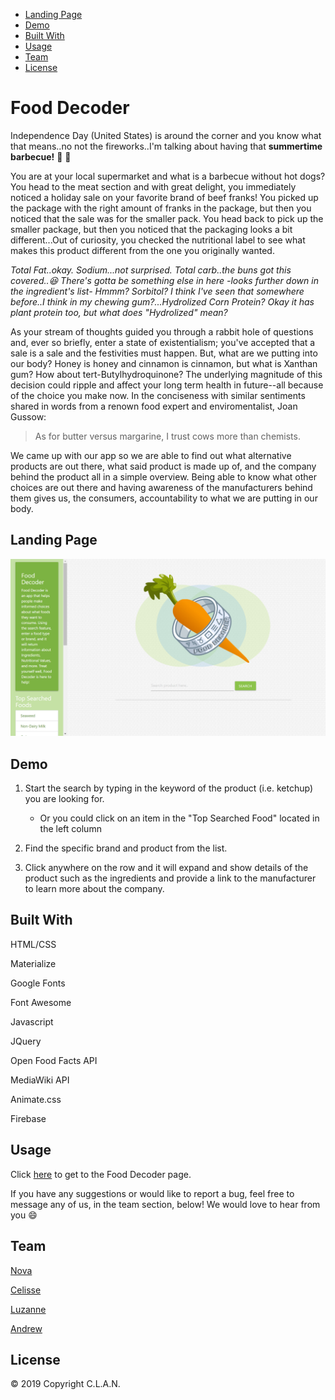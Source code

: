 - [Landing Page](#landing-page)
- [Demo](#demo)
- [Built With](#built-with)
- [Usage](#usage)
- [Team](#team)
- [License](#license)


# Food Decoder

Independence Day (United States) is around the corner and you know what that means..no not the fireworks..I'm talking about having that **summertime barbecue!** :poultry_leg: :hamburger:

You are at your local supermarket and what is a barbecue without hot dogs? You head to the meat section and with great delight, you immediately noticed a holiday sale on your favorite brand of beef franks! You picked up the package with the right amount of franks in the package, but then you noticed that the sale was for the smaller pack. You head back to pick up the smaller package, but then you noticed that the packaging looks a bit different...Out of curiosity, you checked the nutritional label to see what makes this product different from the one you originally wanted. 

*Total Fat..okay. Sodium...not surprised. Total carb..the buns got this covered..:laughing: There's gotta be something else in here       -looks further down in the ingredient's list- Hmmm? Sorbitol? I think I've seen that somewhere before..I think in my chewing gum?...Hydrolized Corn Protein? Okay it has plant protein too, but what does "Hydrolized" mean?*

As your stream of thoughts guided you through a rabbit hole of questions and, ever so briefly, enter a state of existentialism; you've accepted that a sale is a sale and the festivities must happen. But, what are we putting into our body? Honey is honey and cinnamon is cinnamon, but what is Xanthan gum? How about tert-Butylhydroquinone? The underlying magnitude of this decision could ripple and affect your long term health in future--all because of the choice you make now. In the conciseness with similar sentiments shared in words from a renown food expert and enviromentalist, Joan Gussow:

> As for butter versus margarine, I trust cows more than chemists.

We came up with our app so we are able to find out what alternative products are out there, what said product is made up of, and the company behind the product all in a simple overview. Being able to know what other choices are out there and having awareness of the manufacturers behind them gives us, the consumers, accountability to what we are putting in our body. 


## Landing Page

![Food Decoder screenshot](assets/images/foodDecodermain.png)


## Demo

<!-- .gif preview of capabilities and process --> 

1. Start the search by typing in the keyword of the product (i.e. ketchup) you are looking for.
    - Or you could click on an item in the "Top Searched Food" located in the left column

2. Find the specific brand and product from the list.

3. Click anywhere on the row and it will expand and show details of the product such as the ingredients and provide a link to the manufacturer to learn more about the company. 


## Built With

HTML/CSS

Materialize

Google Fonts

Font Awesome 

Javascript

JQuery

Open Food Facts API

MediaWiki API

Animate.css

Firebase


## Usage

Click [here](https://luzanneb.github.io/Project1/) to get to the Food Decoder page.

If you have any suggestions or would like to report a bug, feel free to message any of us, in the team section, below! We would love to hear from you :smile:

## Team

[Nova](https://github.com/Nova-Xue)

[Celisse](https://github.com/CelisseD)

[Luzanne](https://github.com/LuzanneB)

[Andrew](https://github.com/ahok89)


## License

© 2019 Copyright C.L.A.N.

